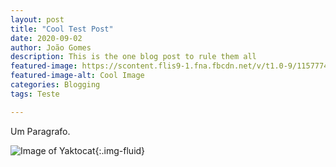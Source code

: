 ```yaml
---
layout: post
title: "Cool Test Post"
date: 2020-09-02
author: João Gomes
description: This is the one blog post to rule them all
featured-image: https://scontent.flis9-1.fna.fbcdn.net/v/t1.0-9/115777476_3524332650932706_978080268019378688_n.jpg?_nc_cat=104&_nc_sid=730e14&_nc_ohc=2sXZk5-MBukAX-hoyqC&_nc_ht=scontent.flis9-1.fna&oh=36da43a258e415af75882d6942de2d86&oe=5F77B41A
featured-image-alt: Cool Image
categories: Blogging
tags: Teste

---
```




Um Paragrafo.


![Image of Yaktocat](https://scontent.flis9-1.fna.fbcdn.net/v/t1.0-9/115777476_3524332650932706_978080268019378688_n.jpg?_nc_cat=104&_nc_sid=730e14&_nc_ohc=2sXZk5-MBukAX-hoyqC&_nc_ht=scontent.flis9-1.fna&oh=36da43a258e415af75882d6942de2d86&oe=5F77B41A){:.img-fluid}
